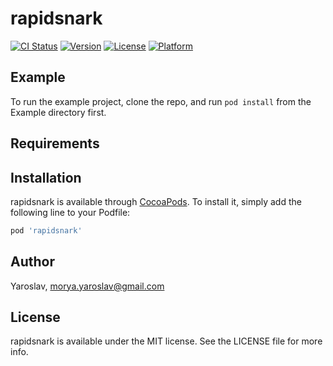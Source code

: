 # rapidsnark

[![CI Status](https://img.shields.io/travis/Yaroslav/rapidsnark.svg?style=flat)](https://travis-ci.org/Yaroslav/rapidsnark)
[![Version](https://img.shields.io/cocoapods/v/rapidsnark.svg?style=flat)](https://cocoapods.org/pods/rapidsnark)
[![License](https://img.shields.io/cocoapods/l/rapidsnark.svg?style=flat)](https://cocoapods.org/pods/rapidsnark)
[![Platform](https://img.shields.io/cocoapods/p/rapidsnark.svg?style=flat)](https://cocoapods.org/pods/rapidsnark)

## Example

To run the example project, clone the repo, and run `pod install` from the Example directory first.

## Requirements

## Installation

rapidsnark is available through [CocoaPods](https://cocoapods.org). To install
it, simply add the following line to your Podfile:

```ruby
pod 'rapidsnark'
```

## Author

Yaroslav, morya.yaroslav@gmail.com

## License

rapidsnark is available under the MIT license. See the LICENSE file for more info.
